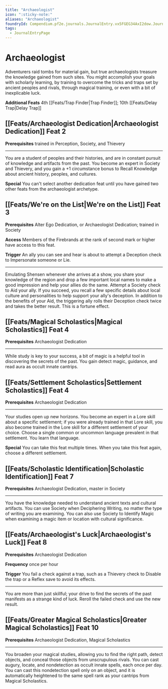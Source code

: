 ```yaml
---
title: "Archaeologist"
icon: ":sticky-note:"
aliases: "Archaeologist"
foundryId: Compendium.pf2e.journals.JournalEntry.vx5FGEG34AxI2dow.JournalEntryPage.O79hOcsaQyj3aQC5
tags:
  - JournalEntryPage
---
```


# Archaeologist
Adventurers raid tombs for material gain, but true archaeologists treasure the knowledge gained from such sites. You might accomplish your goals with scholarly learning, by training to overcome the tricks and traps set by ancient peoples and rivals, through magical training, or even with a bit of inexplicable luck.

**Additional Feats** 4th [[Feats/Trap Finder|Trap Finder]]; 10th [[Feats/Delay Trap|Delay Trap]]

## [[Feats/Archaeologist Dedication|Archaeologist Dedication]] Feat 2

**Prerequisites** trained in Perception, Society, and Thievery

* * *

You are a student of peoples and their histories, and are in constant pursuit of knowledge and artifacts from the past. You become an expert in Society and Thievery, and you gain a +1 circumstance bonus to Recall Knowledge about ancient history, peoples, and cultures.

**Special** You can't select another dedication feat until you have gained two other feats from the archaeologist archetype.

## [[Feats/We're on the List|We're on the List]] Feat 3

**Prerequisites** Alter Ego Dedication, or Archaeologist Dedication; trained in Society

**Access** Members of the Firebrands at the rank of second mark or higher have access to this feat.

**Trigger** An ally you can see and hear is about to attempt a Deception check to Impersonate someone or Lie.

* * *

Emulating Shensen whenever she arrives at a show, you share your knowledge of the region and drop a few important local names to make a good impression and help your allies do the same. Attempt a Society check to Aid your ally. If you succeed, you recall a few specific details about local culture and personalities to help support your ally's deception. In addition to the benefits of your Aid, the triggering ally rolls their Deception check twice and takes the better result. This is a fortune effect.

## [[Feats/Magical Scholastics|Magical Scholastics]] Feat 4

**Prerequisites** Archaeologist Dedication

* * *

While study is key to your success, a bit of magic is a helpful tool in discovering the secrets of the past. You gain detect magic, guidance, and read aura as occult innate cantrips.

## [[Feats/Settlement Scholastics|Settlement Scholastics]] Feat 4

**Prerequisites** Archaeologist Dedication

* * *

Your studies open up new horizons. You become an expert in a Lore skill about a specific settlement; if you were already trained in that Lore skill, you also become trained in the Lore skill for a different settlement of your choice. Choose a single common or uncommon language prevalent in that settlement. You learn that language.

**Special** You can take this feat multiple times. When you take this feat again, choose a different settlement.

## [[Feats/Scholastic Identification|Scholastic Identification]] Feat 7

**Prerequisites** Archaeologist Dedication, master in Society

* * *

You have the knowledge needed to understand ancient texts and cultural artifacts. You can use Society when Deciphering Writing, no matter the type of writing you are examining. You can also use Society to Identify Magic when examining a magic item or location with cultural significance.

## [[Feats/Archaeologist's Luck|Archaeologist's Luck]] Feat 8

**Prerequisites** Archaeologist Dedication

**Frequency** once per hour

**Trigger** You fail a check against a trap, such as a Thievery check to Disable the trap or a Reflex save to avoid its effects.

* * *

You are more than just skillful; your drive to find the secrets of the past manifests as a strange kind of luck. Reroll the failed check and use the new result.

## [[Feats/Greater Magical Scholastics|Greater Magical Scholastics]] Feat 10

**Prerequisites** Archaeologist Dedication, Magical Scholastics

* * *

You broaden your magical studies, allowing you to find the right path, detect objects, and conceal those objects from unscrupulous rivals. You can cast augury, locate, and nondetection as occult innate spells, each once per day. You can cast this nondetection spell only on an object, and it is automatically heightened to the same spell rank as your cantrips from Magical Scholastics.